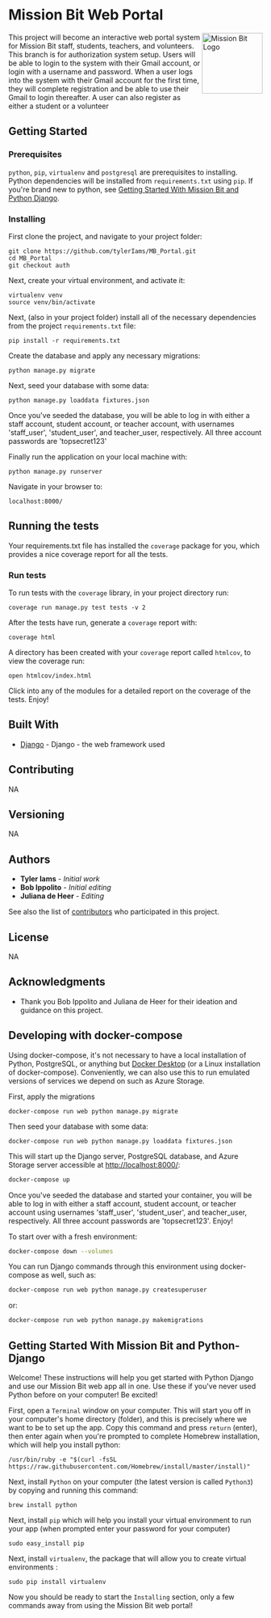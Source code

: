 # Mission Bit Web Portal

<img src="https://avatars3.githubusercontent.com/u/5872193?s=280&v=4" align="right"
     title="Mission Bit Logo" width="120" height="120">

This project will become an interactive web portal system for Mission Bit staff, students, teachers, and volunteers.  This branch is for authorization system setup.  Users will be able to login to the system with their Gmail account, or login with a username and password.  When a user logs into the system with their Gmail account for the first time, they will complete registration and be able to use their Gmail to login thereafter.  A user can also register as either a student or a volunteer

## Getting Started

### Prerequisites

`python`, `pip`, `virtualenv` and `postgresql` are prerequisites to installing. Python dependencies will be installed from `requirements.txt` using `pip`. If you're brand new to python, see [Getting Started With Mission Bit and Python Django](#getting-started-with-mission-bit-and-python-django).

### Installing

First clone the project, and navigate to your project folder:

```
git clone https://github.com/tylerIams/MB_Portal.git
cd MB_Portal
git checkout auth
```

Next, create your virtual environment, and activate it:

```
virtualenv venv
source venv/bin/activate
```

Next, (also in your project folder) install all of the necessary dependencies from the project `requirements.txt` file:

```
pip install -r requirements.txt
```

Create the database and apply any necessary migrations:

```
python manage.py migrate
```

Next, seed your database with some data:

```
python manage.py loaddata fixtures.json
```

Once you've seeded the database, you will be able to log in with
either a staff account, student account, or teacher account, with usernames
'staff_user', 'student_user', and teacher_user, respectively.  All three account
passwords are 'topsecret123'

Finally run the application on your local machine with:

```
python manage.py runserver
```

Navigate in your browser to:

```
localhost:8000/
```

## Running the tests

Your requirements.txt file has installed the `coverage` package for you, which provides a nice coverage report for all the tests.

### Run tests

To run tests with the `coverage` library, in your project directory run:

```
coverage run manage.py test tests -v 2
```

After the tests have run, generate a `coverage` report with:

```
coverage html
```

A directory has been created with your `coverage` report called `htmlcov`, to view the coverage run:

```
open htmlcov/index.html
```

Click into any of the modules for a detailed report on the coverage of the tests.  Enjoy!

## Built With

* [Django](https://docs.djangoproject.com/en/2.2/) - Django - the web framework used

## Contributing

NA

## Versioning

NA

## Authors

* **Tyler Iams** - *Initial work*
* **Bob Ippolito** - *Initial editing*
* **Juliana de Heer** - *Editing*

See also the list of [contributors](https://github.com/tylerIams/MB_Portal/contributors) who participated in this project.

## License

NA

## Acknowledgments

* Thank you Bob Ippolito and Juliana de Heer for their ideation and guidance on this project.

## Developing with docker-compose

Using docker-compose, it's not necessary to have a local installation of
Python, PostgreSQL, or anything but
[Docker Desktop](https://www.docker.com/products/docker-desktop)
(or a Linux installation of docker-compose). Conveniently, we can also use
this to run emulated versions of services we depend on such as Azure Storage.

First, apply the migrations
```
docker-compose run web python manage.py migrate
```

Then seed your database with some data:
```
docker-compose run web python manage.py loaddata fixtures.json
```

This will start up the Django server, PostgreSQL database, and
Azure Storage server accessible at
[http://localhost:8000/](http://localhost:8000/):

```bash
docker-compose up
```

Once you've seeded the database and started your container, you will be able to log in with
either a staff account, student account, or teacher account using usernames
'staff_user', 'student_user', and teacher_user, respectively.  All three account
passwords are 'topsecret123'.  Enjoy!

To start over with a fresh environment:

```bash
docker-compose down --volumes
```

You can run Django commands through this environment using docker-compose as
well, such as:

```bash
docker-compose run web python manage.py createsuperuser
```

or:

```bash
docker-compose run web python manage.py makemigrations
```

## Getting Started With Mission Bit and Python-Django

Welcome!  These instructions will help you get started with Python Django and use our Mission Bit web app all in one.  Use these if you've never used Python before on your computer!  Be excited!

First, open a `Terminal` window on your computer.  This will start you off in your computer's home directory (folder), and this is precisely where we want to be to set up the app.  Copy this command and press `return` (enter), then enter again when you're prompted to complete Homebrew installation, which will help you install python:

```
/usr/bin/ruby -e "$(curl -fsSL https://raw.githubusercontent.com/Homebrew/install/master/install)"
```

Next, install `Python` on your computer (the latest version is called `Python3`) by copying and running this command:

```
brew install python
```

Next, install `pip` which will help you install your virtual environment to run your app (when prompted enter your password for your computer)

```
sudo easy_install pip
```

Next, install `virtualenv`, the package that will allow you to create virtual environments :

```
sudo pip install virtualenv
```

Now you should be ready to start the `Installing` section, only a few commands away from using the Mission Bit web portal!




